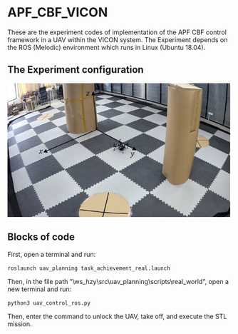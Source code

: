 # APF_CBF_VICON
These are the experiment codes of implementation of the APF CBF control framework in a UAV within the VICON system.
The Experiment depends on the ROS (Melodic) environment which runs in Linux (Ubuntu 18.04).

## The Experiment configuration 
<!-- ![This is an alt text.](/image/lab_env_xyz.jpg "The VICON system configuration.")-->
<img src="/image/lab_env_xyz.jpg" alt="This is an alt text." style="width:500px;height:300px;">

## Blocks of code
First, open a terminal and run:
```
roslaunch uav_planning task_achievement_real.launch
```
Then, in the file path "\ws_hzy\src\uav_planning\scripts\real_world", open a new terminal and run:
```
python3 uav_control_ros.py
```
Then, enter the command to unlock the UAV, take off, and execute the STL mission.
